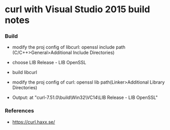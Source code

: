 # curl with Visual Studio 2015 build notes
 
### Build
 
  - modify the proj config of libcurl: openssl include path (C/C++>General>Additional Include Directories)

  - choose LIB Release - LIB OpenSSL
  
  - build libcurl
  
  - modify the proj config of curl: openssl lib path(Linker>Additional Library Directories)
  
  - Output: at "curl-7.51.0\build\Win32\VC14\LIB Release - LIB OpenSSL"

### References

  - https://curl.haxx.se/